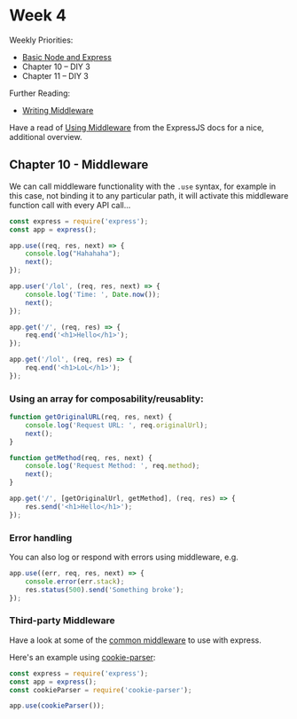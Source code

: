 # Week 4  
  
Weekly Priorities:  
  - [Basic Node and Express](https://www.freecodecamp.org/learn/back-end-development-and-apis)  
  - Chapter 10 – DIY  3  
  - Chapter 11 – DIY  3  
  
Further Reading:  
  - [Writing Middleware](https://expressjs.com/en/guide/writing-middleware.html)
  
Have a read of [Using Middleware](https://expressjs.com/en/guide/using-middleware.html) from the ExpressJS docs for a nice, additional overview.  
  
## Chapter 10 - Middleware  

We can call middleware functionality with the `.use` syntax, for example in this case, not binding it to any particular path, it will activate this middleware function call with every API call...  

```js
const express = require('express');
const app = express();

app.use((req, res, next) => {
    console.log("Hahahaha");
    next();
});

app.user('/lol', (req, res, next) => {
    console.log('Time: ', Date.now());
    next();
});

app.get('/', (req, res) => {
    req.end('<h1>Hello</h1>');
});

app.get('/lol', (req, res) => {
    req.end('<h1>LoL</h1>');
});

```

### Using an array for composability/reusablity:  
  
```js
function getOriginalURL(req, res, next) {
    console.log('Request URL: ', req.originalUrl);
    next();
}

function getMethod(req, res, next) {
    console.log('Request Method: ', req.method);
    next();
}

app.get('/', [getOriginalUrl, getMethod], (req, res) => {
    res.send('<h1>Hello</h1>');
});

```

### Error handling  
  
You can also log or respond with errors using middleware, e.g.  
  
```js
app.use((err, req, res, next) => {
    console.error(err.stack);
    res.status(500).send('Something broke');
});

```

### Third-party Middleware

Have a look at some of the [common middleware](https://expressjs.com/en/resources/middleware.html) to use with express.  
  
Here's an example using [cookie-parser](https://www.npmjs.com/package/cookie-parser):  
  
```js
const express = require('express');
const app = express();
const cookieParser = require('cookie-parser');

app.use(cookieParser());
```